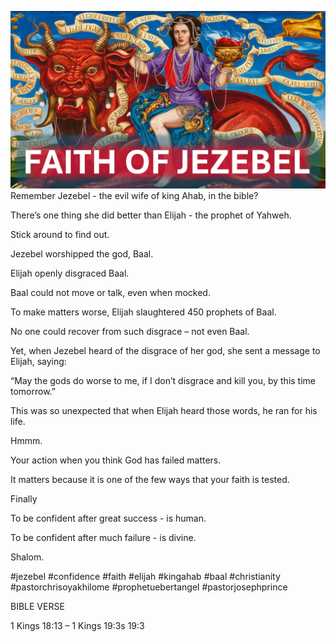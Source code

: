 ![Video cover image](./cover.jpg "cover photo")
Remember Jezebel - the evil wife of king Ahab, in the bible?

There’s one thing she did better than Elijah - the prophet of Yahweh.

Stick around to find out.

Jezebel worshipped the god, Baal.

Elijah openly disgraced Baal.

Baal could not move or talk, even when mocked.

To make matters worse, Elijah slaughtered 450 prophets of Baal.

No one could recover from such disgrace – not even Baal.

Yet, when Jezebel heard of the disgrace of her god, she sent a message to Elijah, saying:

“May the gods do worse to me, if I don’t disgrace and kill you, by this time tomorrow.”

This was so unexpected that when Elijah heard those words, he ran for his life.

Hmmm.

Your action when you think God has failed matters.

It matters because it is one of the few ways that your faith is tested.

Finally

To be confident after great success - is human.

To be confident after much failure - is divine.

Shalom.


#jezebel #confidence #faith #elijah #kingahab #baal #christianity #pastorchrisoyakhilome #prophetuebertangel #pastorjosephprince



BIBLE VERSE

1 Kings 18:13 – 1 Kings 19:3s 19:3